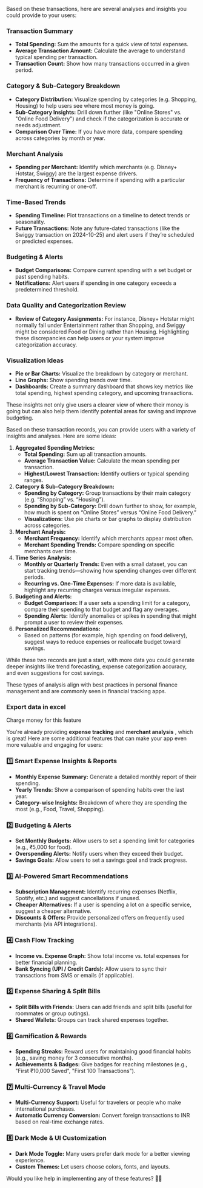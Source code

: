Based on these transactions, here are several analyses and insights you could provide to your users:

### Transaction Summary

* **Total Spending:** Sum the amounts for a quick view of total expenses.
* **Average Transaction Amount:** Calculate the average to understand typical spending per transaction.
* **Transaction Count:** Show how many transactions occurred in a given period.

### Category & Sub-Category Breakdown

* **Category Distribution:** Visualize spending by categories (e.g. Shopping, Housing) to help users see where most money is going.
* **Sub-Category Insights:** Drill down further (like "Online Stores" vs. "Online Food Delivery") and check if the categorization is accurate or needs adjustment.
* **Comparison Over Time:** If you have more data, compare spending across categories by month or year.

### Merchant Analysis

* **Spending per Merchant:** Identify which merchants (e.g. Disney+ Hotstar, Swiggy) are the largest expense drivers.
* **Frequency of Transactions:** Determine if spending with a particular merchant is recurring or one-off.

### Time-Based Trends

* **Spending Timeline:** Plot transactions on a timeline to detect trends or seasonality.
* **Future Transactions:** Note any future-dated transactions (like the Swiggy transaction on 2024-10-25) and alert users if they’re scheduled or predicted expenses.

### Budgeting & Alerts

* **Budget Comparisons:** Compare current spending with a set budget or past spending habits.
* **Notifications:** Alert users if spending in one category exceeds a predetermined threshold.

### Data Quality and Categorization Review

* **Review of Category Assignments:** For instance, Disney+ Hotstar might normally fall under Entertainment rather than Shopping, and Swiggy might be considered Food or Dining rather than Housing. Highlighting these discrepancies can help users or your system improve categorization accuracy.

### Visualization Ideas

* **Pie or Bar Charts:** Visualize the breakdown by category or merchant.
* **Line Graphs:** Show spending trends over time.
* **Dashboards:** Create a summary dashboard that shows key metrics like total spending, highest spending category, and upcoming transactions.

These insights not only give users a clearer view of where their money is going but can also help them identify potential areas for saving and improve budgeting.

Based on these transaction records, you can provide users with a variety of insights and analyses. Here are some ideas:

1. **Aggregated Spending Metrics:**
   * **Total Spending:** Sum up all transaction amounts.
   * **Average Transaction Value:** Calculate the mean spending per transaction.
   * **Highest/Lowest Transaction:** Identify outliers or typical spending ranges.
2. **Category & Sub-Category Breakdown:**
   * **Spending by Category:** Group transactions by their main category (e.g. “Shopping” vs. “Housing”).
   * **Spending by Sub-Category:** Drill down further to show, for example, how much is spent on “Online Stores” versus “Online Food Delivery.”
   * **Visualizations:** Use pie charts or bar graphs to display distribution across categories.
3. **Merchant Analysis:**
   * **Merchant Frequency:** Identify which merchants appear most often.
   * **Merchant Spending Trends:** Compare spending on specific merchants over time.
4. **Time Series Analysis:**
   * **Monthly or Quarterly Trends:** Even with a small dataset, you can start tracking trends—showing how spending changes over different periods.
   * **Recurring vs. One-Time Expenses:** If more data is available, highlight any recurring charges versus irregular expenses.
5. **Budgeting and Alerts:**
   * **Budget Comparison:** If a user sets a spending limit for a category, compare their spending to that budget and flag any overages.
   * **Spending Alerts:** Identify anomalies or spikes in spending that might prompt a user to review their expenses.
6. **Personalized Recommendations:**
   * Based on patterns (for example, high spending on food delivery), suggest ways to reduce expenses or reallocate budget toward savings.

While these two records are just a start, with more data you could generate deeper insights like trend forecasting, expense categorization accuracy, and even suggestions for cost savings.

These types of analysis align with best practices in personal finance management and are commonly seen in financial tracking apps.

### Export data in excel

Charge money for this feature



You're already providing **expense tracking** and  **merchant analysis** , which is great! Here are some additional features that can make your app even more valuable and engaging for users:

### **1️⃣ Smart Expense Insights & Reports**

* **Monthly Expense Summary:** Generate a detailed monthly report of their spending.
* **Yearly Trends:** Show a comparison of spending habits over the last year.
* **Category-wise Insights:** Breakdown of where they are spending the most (e.g., Food, Travel, Shopping).

### **2️⃣ Budgeting & Alerts**

* **Set Monthly Budgets:** Allow users to set a spending limit for categories (e.g., ₹5,000 for food).
* **Overspending Alerts:** Notify users when they exceed their budget.
* **Savings Goals:** Allow users to set a savings goal and track progress.

### **3️⃣ AI-Powered Smart Recommendations**

* **Subscription Management:** Identify recurring expenses (Netflix, Spotify, etc.) and suggest cancellations if unused.
* **Cheaper Alternatives:** If a user is spending a lot on a specific service, suggest a cheaper alternative.
* **Discounts & Offers:** Provide personalized offers on frequently used merchants (via API integrations).

### **4️⃣ Cash Flow Tracking**

* **Income vs. Expense Graph:** Show total income vs. total expenses for better financial planning.
* **Bank Syncing (UPI / Credit Cards):** Allow users to sync their transactions from SMS or emails (if applicable).

### **5️⃣ Expense Sharing & Split Bills**

* **Split Bills with Friends:** Users can add friends and split bills (useful for roommates or group outings).
* **Shared Wallets:** Groups can track shared expenses together.

### **6️⃣ Gamification & Rewards**

* **Spending Streaks:** Reward users for maintaining good financial habits (e.g., saving money for 3 consecutive months).
* **Achievements & Badges:** Give badges for reaching milestones (e.g., "First ₹10,000 Saved", "First 100 Transactions").

### **7️⃣ Multi-Currency & Travel Mode**

* **Multi-Currency Support:** Useful for travelers or people who make international purchases.
* **Automatic Currency Conversion:** Convert foreign transactions to INR based on real-time exchange rates.

### **8️⃣ Dark Mode & UI Customization**

* **Dark Mode Toggle:** Many users prefer dark mode for a better viewing experience.
* **Custom Themes:** Let users choose colors, fonts, and layouts.

Would you like help in implementing any of these features? 🚀😊
